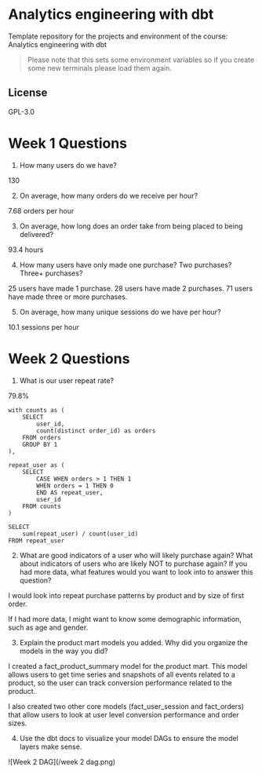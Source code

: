 # Analytics engineering with dbt

Template repository for the projects and environment of the course: Analytics engineering with dbt

> Please note that this sets some environment variables so if you create some new terminals please load them again.

## License
GPL-3.0

# Week 1 Questions

1. How many users do we have?

130

2. On average, how many orders do we receive per hour?

7.68 orders per hour

3. On average, how long does an order take from being placed to being delivered?

93.4 hours

4. How many users have only made one purchase? Two purchases? Three+ purchases?

25 users have made 1 purchase. 28 users have made 2 purchases. 71 users have made three or more purchases.

5. On average, how many unique sessions do we have per hour?

10.1 sessions per hour

# Week 2 Questions

1. What is our user repeat rate?

79.8%

    with counts as (
        SELECT 
            user_id,
            count(distinct order_id) as orders
        FROM orders
        GROUP BY 1
    ),

    repeat_user as (
        SELECT
            CASE WHEN orders > 1 THEN 1
            WHEN orders = 1 THEN 0
            END AS repeat_user,
            user_id
        FROM counts
    )

    SELECT
        sum(repeat_user) / count(user_id)
    FROM repeat_user

2. What are good indicators of a user who will likely purchase again? What about indicators of users who are likely NOT to purchase again? If you had more data, what features would you want to look into to answer this question?

I would look into repeat purchase patterns by product and by size of first order. 

If I had more data, I might want to know some demographic information, such as age and gender. 

3. Explain the product mart models you added. Why did you organize the models in the way you did?

I created a fact_product_summary model for the product mart. This model allows users to get time series and snapshots of all events related to a product, so the user can track conversion performance related to the product.

I also created two other core models (fact_user_session and fact_orders) that allow users to look at user level conversion performance and order sizes.

4. Use the dbt docs to visualize your model DAGs to ensure the model layers make sense.

![Week 2 DAG](/week 2 dag.png)